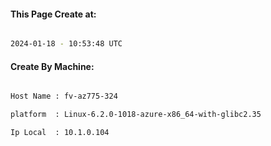 
   
#### This Page Create at:

```bash

2024-01-18 - 10:53:48 UTC

```

#### Create By Machine:

```bash

Host Name : fv-az775-324

platform  : Linux-6.2.0-1018-azure-x86_64-with-glibc2.35

Ip Local  : 10.1.0.104

```

